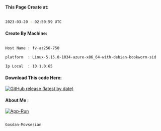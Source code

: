 
   
#### This Page Create at:

```bash

2023-03-20 - 02:50:59 UTC

```

#### Create By Machine:

```bash

Host Name : fv-az256-750

platform  : Linux-5.15.0-1034-azure-x86_64-with-debian-bookworm-sid

Ip Local  : 10.1.0.65

```
#### Download This code Here:

[![GitHub release (latest by date)](https://img.shields.io/github/v/release/Gosdan-Movsesian/Gosdan?style=for-the-badge&label=Download)](https://github.com/Gosdan-Movsesian/Gosdan/releases) 

</p> 

#### About Me :

[![App-Run](https://github.com/Gosdan-Movsesian/Gosdan/actions/workflows/App-Run.yml/badge.svg)](https://github.com/Gosdan-Movsesian/Gosdan/actions/workflows/App-Run.yml)

```bash

Gosdan-Movsesian

```

